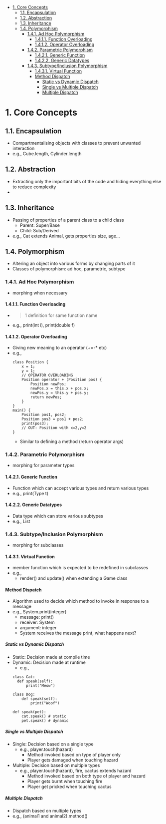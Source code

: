 
- [1. Core Concepts](#1-core-concepts)
  - [1.1. Encapsulation](#11-encapsulation)
  - [1.2. Abstraction](#12-abstraction)
  - [1.3. Inheritance](#13-inheritance)
  - [1.4. Polymorphism](#14-polymorphism)
    - [1.4.1. Ad Hoc Polymorphism](#141-ad-hoc-polymorphism)
      - [1.4.1.1. Function Overloading](#1411-function-overloading)
      - [1.4.1.2. Operator Overloading](#1412-operator-overloading)
    - [1.4.2. Parametric Polymorphism](#142-parametric-polymorphism)
      - [1.4.2.1. Generic Function](#1421-generic-function)
      - [1.4.2.2. Generic Datatypes](#1422-generic-datatypes)
    - [1.4.3. Subtype/Inclusion Polymorphism](#143-subtypeinclusion-polymorphism)
      - [1.4.3.1. Virtual Function](#1431-virtual-function)
      - [Method Dispatch](#method-dispatch)
        - [Static vs Dynamic Dispatch](#static-vs-dynamic-dispatch)
        - [Single vs Multiple Dispatch](#single-vs-multiple-dispatch)
        - [Multiple Dispatch](#multiple-dispatch)

# 1. Core Concepts
## 1.1. Encapsulation
- Compartmentalising objects with classes to prevent unwanted interaction
- e.g., Cube.length, Cylinder.length

## 1.2. Abstraction
- Extracting only the important bits of the code and hiding everything else to reduce complexity 
- 

## 1.3. Inheritance
- Passing of properties of a parent class to a child class
  - Parent: Super/Base
  - Child: Sub/Derived
- e.g., Cat extends Animal, gets properties size, age...

## 1.4. Polymorphism
- Altering an object into various forms by changing parts of it
- Classes of polymorphism: ad hoc, parametric, subtype

### 1.4.1. Ad Hoc Polymorphism
- morphing when necessary
#### 1.4.1.1. Function Overloading
- >1 definition for same function name
- e.g., print(int i), print(double f)
#### 1.4.1.2. Operator Overloading
- Giving new meaning to an operator (+=-* etc) 
- e.g.,
  ```
  class Position {
      x = 1;
      y = 1;
      // OPERATOR OVERLOADING
      Position operator + (Position pos) {
          Position newPos;
          newPos.x = this.x + pos.x;
          newPos.y = this.y + pos.y;
          return newPos;
      }
  }
  main() {
      Position pos1, pos2;
      Position pos3 = pos1 + pos2;
      print(pos3);
      // OUT: Position with x=2,y=2
  }
  ```
  - Similar to defining a method (return operator args)

### 1.4.2. Parametric Polymorphism
- morphing for parameter types
#### 1.4.2.1. Generic Function
- Function which can accept various types and return various types
- e.g., print(Type t)
#### 1.4.2.2. Generic Datatypes
- Data type which can store various subtypes
- e.g., List<Type t>

### 1.4.3. Subtype/Inclusion Polymorphism
- morphing for subclasses
#### 1.4.3.1. Virtual Function
- member function which is expected to be redefined in subclasses
- e.g., 
  - render() and update() when extending a Game class
#### Method Dispatch
- Algorithm used to decide which method to invoke in response to a message
- e.g., System.print(integer)
  - message: print()
  - receiver: System
  - argument: integer
  - System receives the message print, what happens next?
##### Static vs Dynamic Dispatch
- Static: Decision made at compile time
- Dynamic: Decision made at runtime
  - e.g., 
  ```
  class Cat:
    def speak(self):
        print("Meow")

  class Dog:
      def speak(self):
          print("Woof")

  def speak(pet):
      cat.speak() # static
      pet.speak() # dynamic

  ```
##### Single vs Multiple Dispatch
- Single: Decision based on a single type
  - e.g., player.touch(hazard)
    - Method invoked based on type of player only
    - Player gets damaged when touching hazard 
- Multiple: Decision based on multiple types
  - e.g., player.touch(hazard), fire, cactus extends hazard
    - Method invoked based on both type of player and hazard
    - Player gets burnt when touching fire
    - Player get pricked when touching cactus
##### Multiple Dispatch
- Dispatch based on multiple types
- e.g., (animal1 and animal2).method()